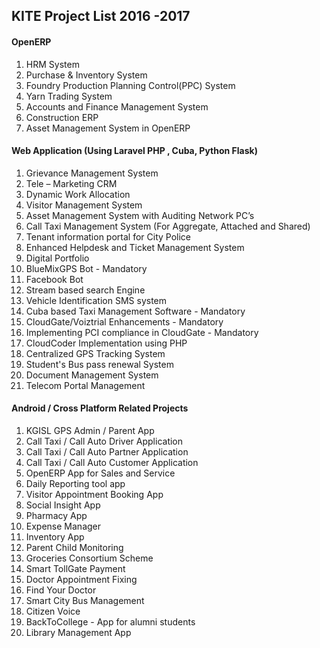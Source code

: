 ## KITE Project List 2016 -2017 #

#### OpenERP ##
	
1. HRM System 
2. Purchase & Inventory System 
3. Foundry Production Planning Control(PPC) System
4. Yarn Trading System 
5. Accounts and Finance Management System 
6. Construction ERP
7. Asset Management System in OpenERP


#### Web Application (Using Laravel PHP , Cuba, Python Flask) ##
1. Grievance Management System
2. Tele – Marketing CRM
3. Dynamic Work Allocation
4. Visitor Management System
5. Asset Management System with Auditing Network PC’s
6. Call Taxi Management System (For Aggregate, Attached and Shared)
7. Tenant information portal for City Police
8. Enhanced Helpdesk and Ticket Management System
9. Digital Portfolio
10. BlueMixGPS Bot - Mandatory
11. Facebook Bot
12. Stream based search Engine
13. Vehicle Identification SMS system
14. Cuba based Taxi Management Software - Mandatory
15. CloudGate/Voiztrial Enhancements - Mandatory
16. Implementing PCI compliance in CloudGate - Mandatory
17. CloudCoder Implementation using PHP
18. Centralized GPS Tracking System
19. Student's Bus pass renewal System
20. Document Management System
21. Telecom Portal Management

#### Android / Cross Platform Related Projects ##

1. KGISL GPS Admin / Parent App
2. Call Taxi / Call Auto Driver Application
3. Call Taxi / Call Auto Partner Application
4. Call Taxi / Call Auto Customer Application
5. OpenERP App for Sales and Service
6. Daily Reporting tool app
7. Visitor Appointment Booking App
8. Social Insight App
9. Pharmacy App 
10. Expense Manager 
11. Inventory App 
12. Parent Child Monitoring 
13. Groceries Consortium Scheme 
14. Smart TollGate Payment 
15. Doctor Appointment Fixing 
16. Find Your Doctor
17. Smart City Bus Management
18. Citizen Voice
19. BackToCollege - App for alumni students
20. Library Management App


